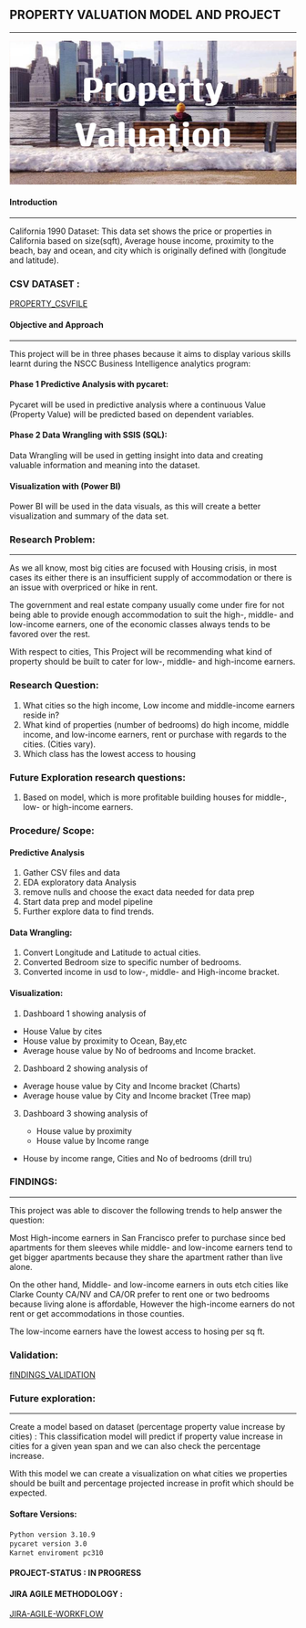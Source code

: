 
## PROPERTY VALUATION MODEL AND PROJECT 
***

![Banner](Img/Property1.png)



#### Introduction

***

California 1990 Dataset:  This data set shows the price or properties in California based on size(sqft), Average house income, proximity to the beach, bay and ocean, and city which is originally defined with (longitude and latitude).


### CSV DATASET :

  [PROPERTY_CSVFILE](https://www.kaggle.com/datasets/camnugent/california-housing-prices)



#### Objective and Approach

***

This project will be in three phases because it aims to display various skills learnt during the NSCC Business Intelligence analytics program:

#### Phase 1 Predictive Analysis with pycaret: 


Pycaret will be used in predictive analysis where a continuous Value (Property Value) will be predicted based on dependent variables.

#### Phase 2 Data Wrangling with SSIS (SQL): 


Data Wrangling will be used in getting insight into data and creating valuable information and meaning into the dataset.

#### Visualization with (Power BI)


Power BI will be used in the data visuals, as this will create a better visualization and summary of the data set.



### Research Problem:

***

As we all know, most big cities are focused with Housing crisis, in most cases its either there is an insufficient supply of accommodation or there is an issue with overpriced or hike in rent.

The government and real estate company usually come under fire for not being able to provide enough accommodation to suit the high-, middle- and low-income earners, one of the economic classes always tends to be favored over the rest.

With respect to cities, This Project will be recommending what kind of property should be built to cater for low-, middle- and high-income earners.


### Research Question:

1.	What cities so the high income, Low income and middle-income earners reside in?
2.	What kind of properties (number of bedrooms) do high income, middle income, and low-income earners, rent or purchase with regards to the cities. (Cities vary).
3.	Which class has the lowest access to housing


### Future Exploration research questions:

1. Based on model, which is more profitable building houses for middle-, low- or high-income earners.

### Procedure/ Scope:

#### Predictive Analysis

1. Gather CSV files and data 
2. EDA exploratory data Analysis 
3. remove nulls and choose the exact data needed for data prep 
4. Start data prep and model pipeline 
5. Further explore data to find trends.


#### Data Wrangling:

1.	Convert Longitude and Latitude to actual cities.
2.	Converted Bedroom size to specific number of bedrooms.
3.	Converted income in usd to low-, middle- and High-income bracket.

#### Visualization:

1.	Dashboard 1 showing analysis of

- House Value by cites 
- House value by proximity to Ocean, Bay,etc 
- Average house value by No of bedrooms and Income bracket.

2.	Dashboard 2 showing analysis of 

- Average house value by City and Income bracket (Charts) 
- Average house value by City and Income bracket (Tree map)

3. Dashboard 3 showing analysis of 

	- House value by proximity
	- House value by Income range 
  - House by income range, Cities and No of bedrooms (drill tru)



### FINDINGS:

***

 This project was able to discover the following trends to help answer the question:

Most High-income earners in San Francisco prefer to purchase since bed apartments for them sleeves while middle- and low-income earners tend to get bigger apartments because they share the apartment rather than live alone.

On the other hand, Middle- and low-income earners in outs etch cities like Clarke County CA/NV and CA/OR prefer to rent one or two bedrooms because living alone is affordable, However the high-income earners do not rent or get accommodations in those counties.

The low-income earners have the lowest access to hosing per sq ft.


### Validation:


 [fINDINGS_VALIDATION](https://www.rentcafe.com/cost-of-living-calculator/)




### Future exploration:

***

Create a model based on dataset (percentage property value increase by cities) : This classification model will predict if property value increase in cities for a given yean span and we can also check the percentage increase.  

With this model we can create a visualization on what cities we properties should be built and percentage projected increase in profit which should be expected.




#### Softare Versions:  
 

    Python version 3.10.9
    pycaret version 3.0
    Karnet enviroment pc310

#### PROJECT-STATUS : IN PROGRESS

#### JIRA AGILE METHODOLOGY :

  [JIRA-AGILE-WORKFLOW](https://juud.atlassian.net/jira/software/projects/CP/boards/2)








